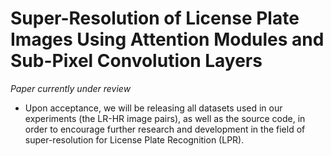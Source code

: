 # Super-Resolution of License Plate Images Using Attention Modules and Sub-Pixel Convolution Layers

*Paper currently under review*

* Upon acceptance, we will be releasing all datasets used in our experiments (the LR-HR image pairs), as well as the source code, in order to encourage further research and development in the field of super-resolution for License Plate Recognition (LPR).
